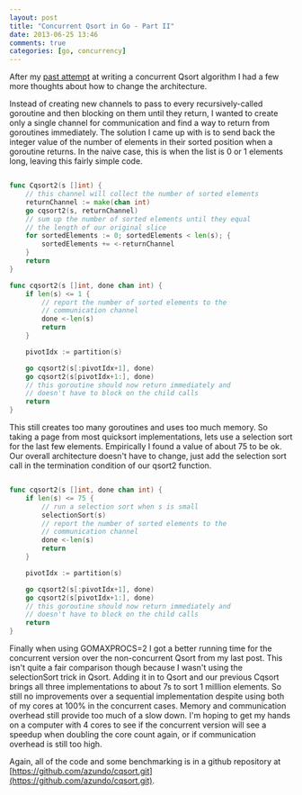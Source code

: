 ```yaml
---
layout: post
title: "Concurrent Qsort in Go - Part II"
date: 2013-06-25 13:46
comments: true
categories: [go, concurrency]
---
```


After my [past attempt](https://azundo.github.io/blog/concurrent-quicksort-in-go) at writing a
concurrent Qsort algorithm I had a few more thoughts about how to change the
architecture.

Instead of creating new channels to pass to every recursively-called goroutine
and then blocking on them until they return, I wanted to create only a single
channel for communication and find a way to return from goroutines immediately.
The solution I came up with is to send back the integer value of the number of
elements in their sorted position when a goroutine returns. In the naive case,
this is when the list is 0 or 1 elements long, leaving this fairly simple code.

```go

func Cqsort2(s []int) {
    // this channel will collect the number of sorted elements
	returnChannel := make(chan int)
	go cqsort2(s, returnChannel)
    // sum up the number of sorted elements until they equal
    // the length of our original slice
	for sortedElements := 0; sortedElements < len(s); {
		sortedElements += <-returnChannel
	}
	return
}

func cqsort2(s []int, done chan int) {
	if len(s) <= 1 {
	    // report the number of sorted elements to the
        // communication channel
		done <-len(s)
		return
	}

	pivotIdx := partition(s)

	go cqsort2(s[:pivotIdx+1], done)
	go cqsort2(s[pivotIdx+1:], done)
    // this goroutine should now return immediately and
    // doesn't have to block on the child calls
	return
}
```

This still creates too many goroutines and uses too much memory. So taking a
page from most quicksort implementations, lets use a selection sort for the last
few elements. Empirically I found a value of about 75 to be ok. Our overall
architecture doesn't have to change, just add the selection sort call in the
termination condition of our qsort2 function.

```go

func cqsort2(s []int, done chan int) {
	if len(s) <= 75 {
        // run a selection sort when s is small
        selectionSort(s)
	    // report the number of sorted elements to the
        // communication channel
		done <-len(s)
		return
	}

	pivotIdx := partition(s)

	go cqsort2(s[:pivotIdx+1], done)
	go cqsort2(s[pivotIdx+1:], done)
    // this goroutine should now return immediately and
    // doesn't have to block on the child calls
	return
}
```

Finally when using GOMAXPROCS=2 I got a better running time for the concurrent
version over the non-concurrent Qsort from my last post. This isn't quite a fair
comparison though because I wasn't using the selectionSort trick in Qsort.
Adding it in to Qsort and our previous Cqsort brings all three implementations
to about 7s to sort 1 milllion elements. So still no improvements over a
sequential implementation despite using both of my cores at 100% in the
concurrent cases. Memory and communication overhead still provide too much of a
slow down.  I'm hoping to get my hands on a computer with 4 cores to see if the
concurrent version will see a speedup when doubling the core count again, or if
communication overhead is still too high.

Again, all of the code and some benchmarking is in a github repository at
[https://github.com/azundo/cqsort.git](https://github.com/azundo/cqsort.git).
